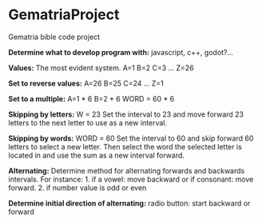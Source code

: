 # GematriaProject
Gematria bible code project


**Determine what to develop program with:**
javascript, c++, godot?...


**Values:**
The most evident system.
A=1 B=2 C=3 ... Z=26


**Set to reverse values:**
A=26 B=25 C=24 ... Z=1


**Set to a multiple:**
A=1 * 6
B=2 * 6
WORD = 60 * 6


**Skipping by letters:**
W = 23
Set the interval to 23 and move forward 23 letters to the next letter to use as a new interval.


**Skipping by words:**
WORD = 60
Set the interval to 60 and skip forward 60 letters to select a new letter.
Then select the word the selected letter is located in and use the sum as a new interval forward.


**Alternating:**
Determine method for alternating forwards and backwards intervals.
For instance: 
	1. if a vowel: move backward or if consonant: move forward.
	2. if number value is odd or even


**Determine initial direction of alternating:**
radio button: start backward or forward

